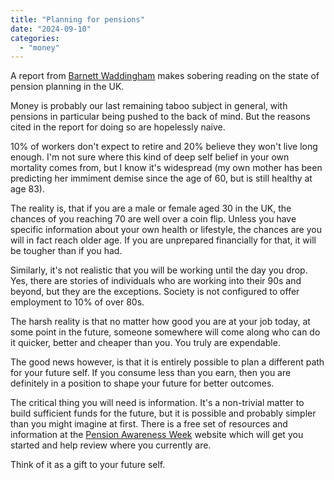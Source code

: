 ```yaml
---
title: "Planning for pensions"
date: "2024-09-10"
categories: 
  - "money"
---
```


A report from [Barnett Waddingham](https://www.diyinvestor.net/pension-apathy-week-10-of-british-workers-dont-plan-to-retire/) makes sobering reading on the state of pension planning in the UK.

Money is probably our last remaining taboo subject in general, with pensions in particular being pushed to the back of mind. But the reasons cited in the report for doing so are hopelessly naive.

10% of workers don't expect to retire and 20% believe they won't live long enough. I'm not sure where this kind of deep self belief in your own mortality comes from, but I know it's widespread (my own mother has been predicting her immiment demise since the age of 60, but is still healthy at age 83).

The reality is, that if you are a male or female aged 30 in the UK, the chances of you reaching 70 are well over a coin flip. Unless you have specific information about your own health or lifestyle, the chances are you will in fact reach older age. If you are unprepared financially for that, it will be tougher than if you had.

Similarly, it's not realistic that you will be working until the day you drop. Yes, there are stories of individuals who are working into their 90s and beyond, but they are the exceptions. Society is not configured to offer employment to 10% of over 80s.

The harsh reality is that no matter how good you are at your job today, at some point in the future, someone somewhere will come along who can do it quicker, better and cheaper than you. You truly are expendable.

The good news however, is that it is entirely possible to plan a different path for your future self. If you consume less than you earn, then you are definitely in a position to shape your future for better outcomes.

The critical thing you will need is information. It's a non-trivial matter to build sufficient funds for the future, but it is possible and probably simpler than you might imagine at first. There is a free set of resources and information at the [Pension Awareness Week](https://pensionawarenessday.com/) website which will get you started and help review where you currently are.

Think of it as a gift to your future self.
